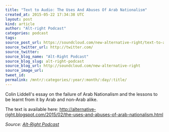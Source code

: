 ```yaml
---
title: "Text to Audio: The Uses And Abuses Of Arab Nationalism"
created_at: 2015-05-22 17:34:38 UTC
layout: post
kind: article
author: "Alt-right Podcast"
categories: podcast
tags: 
source_post_url: https://soundcloud.com/new-alternative-right/text-to-audio-the-uses-and-abuses-of-arab-nationalism
source_twitter_url: http://twitter.com/
source_twitter: 
source_blog_name: "Alt-Right Podcast"
source_blog_slug: alt-right-podcast
source_blog_url: http://soundcloud.com/new-alternative-right
source_image_url: 
tweet_id:
permalink: /mntr/:categories/:year/:month/:day/:title/
---
```

Colin Liddell's essay on the failure of Arab Nationalism and the lessons to be learnt from it by Arab and non-Arab alike. 

The text is available here:
http://alternative-right.blogspot.com/2015/02/the-uses-and-abuses-of-arab-nationalism.html<div class="">
    <i>Source: <a href="http://soundcloud.com/new-alternative-right">Alt-Right Podcast</a></i>
</div>
